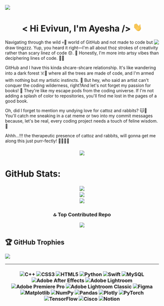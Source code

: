<!-- Profile Views Counter -->
[![](https://visitcount.itsvg.in/api?id=deluluayesha&icon=8&color=5)](https://visitcount.itsvg.in)

<h1 align="center"> < Hi Evivun, I'm Ayesha</a> /> <img src="https://raw.githubusercontent.com/ABSphreak/ABSphreak/master/gifs/Hi.gif" width="30px"> </h1>
            <img  align='right' src="https://github.com/deluluayesha/deluluayesha/blob/main/book%20quote.jpg?raw=true"> 
<p>
Navigating through the wild 💀👾 world of GitHub and not made to code but draw tingzzz. Yup, you heard it right—I'm all about thoz strokes of creativity rather than scary linez of code 😞. 🌳 Honestly, I'm more into artsy vibes than deciphering lines of code. 🎨💖
            
GitHub and I have this kinda shcare-shcare relationship. It's like wandering into a dark forest ☠️🦁 where all the trees are made of code, and I'm armed with nothing but my artistic instincts. 😬 But hey, who said an artist can't conquer the coding wilderness, right?And let's not forget my passion for books! 📖 They're like my escape pods from the coding universe. If I'm not adding a splash of color to repositories, you'll find me lost in the pages of a good book.

Oh, did I forget to mention my undying love for cattoz and rabbits? 🐱🐰 You'll catch me sneaking in a cat meme or two into my commit messages because, let's be real, every coding project needs a touch of feline wisdom. 🐾 

Ahhh...!!! the therapeutic presence of cattoz and rabbits, will gonna get me along this just purr-fectly! 🐾💕🚀🌈
</p>

<h3 align="center">
<img src="https://github.com/deluluayesha/deluluayesha/blob/main/quran3_150.jpeg?raw=true"> 
</h3>

# GitHub Stats:
<h3 align="center">
            
![](https://github-readme-stats.vercel.app/api?username=deluluayesha&theme=material-palenight&hide_border=false&include_all_commits=true&count_private=true)<br/>
![](https://github-readme-streak-stats.herokuapp.com/?user=deluluayesha&theme=material-palenight&hide_border=false)<br/>
![](https://github-readme-stats.vercel.app/api/top-langs/?username=deluluayesha&theme=material-palenight&hide_border=false&include_all_commits=true&count_private=true&layout=compact)
<h3 align="center">
            🔝 Top Contributed Repo
            
![](https://github-contributor-stats.vercel.app/api?username=deluluayesha&limit=5&theme=dracula&combine_all_yearly_contributions=true)
</h3>
</h3>

## 🏆 GitHub Trophies
![](https://github-profile-trophy.vercel.app/?username=deluluayesha&theme=dracula&no-frame=false&no-bg=true&margin-w=4)

---
<h3 align="center">
            
![C++](https://img.shields.io/badge/c++-%2300599C.svg?style=flat-square&logo=c%2B%2B&logoColor=white) ![CSS3](https://img.shields.io/badge/css3-%231572B6.svg?style=flat-square&logo=css3&logoColor=white) ![HTML5](https://img.shields.io/badge/html5-%23E34F26.svg?style=flat-square&logo=html5&logoColor=white) ![Python](https://img.shields.io/badge/python-3670A0?style=flat-square&logo=python&logoColor=ffdd54) ![Swift](https://img.shields.io/badge/swift-F54A2A?style=flat-square&logo=swift&logoColor=white) ![MySQL](https://img.shields.io/badge/mysql-%2300000f.svg?style=flat-square&logo=mysql&logoColor=white) ![Adobe After Effects](https://img.shields.io/badge/Adobe%20After%20Effects-9999FF.svg?style=flat-square&logo=Adobe%20After%20Effects&logoColor=white) ![Adobe Lightroom](https://img.shields.io/badge/Adobe%20Lightroom-31A8FF.svg?style=flat-square&logo=Adobe%20Lightroom&logoColor=white) ![Adobe Premiere Pro](https://img.shields.io/badge/Adobe%20Premiere%20Pro-9999FF.svg?style=flat-square&logo=Adobe%20Premiere%20Pro&logoColor=white) ![Adobe Lightroom Classic](https://img.shields.io/badge/Adobe%20Lightroom%20Classic-31A8FF.svg?style=flat-square&logo=Adobe%20Lightroom%20Classic&logoColor=white) ![Figma](https://img.shields.io/badge/figma-%23F24E1E.svg?style=flat-square&logo=figma&logoColor=white) ![Matplotlib](https://img.shields.io/badge/Matplotlib-%23ffffff.svg?style=flat-square&logo=Matplotlib&logoColor=black) ![NumPy](https://img.shields.io/badge/numpy-%23013243.svg?style=flat-square&logo=numpy&logoColor=white) ![Pandas](https://img.shields.io/badge/pandas-%23150458.svg?style=flat-square&logo=pandas&logoColor=white) ![Plotly](https://img.shields.io/badge/Plotly-%233F4F75.svg?style=flat-square&logo=plotly&logoColor=white) ![PyTorch](https://img.shields.io/badge/PyTorch-%23EE4C2C.svg?style=flat-square&logo=PyTorch&logoColor=white) ![TensorFlow](https://img.shields.io/badge/TensorFlow-%23FF6F00.svg?style=flat-square&logo=TensorFlow&logoColor=white) ![Cisco](https://img.shields.io/badge/cisco-%23049fd9.svg?style=flat-square&logo=cisco&logoColor=black) ![Notion](https://img.shields.io/badge/Notion-%23000000.svg?style=flat-square&logo=notion&logoColor=white)

</h3>
